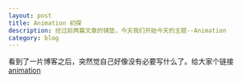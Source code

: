 ```yaml
---
layout: post
title: Animation 初探
description: 经过前两篇文章的铺垫，今天我们开始今天的主题--Animation
category: blog
---
```


看到了一片博客之后，突然觉自己好像没有必要写什么了。给大家个链接[animation]

[animation]: http://blog.csdn.net/smking/article/details/8424851 "animation"